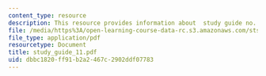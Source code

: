 ```yaml
---
content_type: resource
description: This resource provides information about  study guide no. 11.
file: /media/https%3A/open-learning-course-data-rc.s3.amazonaws.com/sts-005-disease-and-society-in-america-fall-2005/dbbc1820ff91b2a2467c2902ddf07783_study_guide_11.pdf
file_type: application/pdf
resourcetype: Document
title: study_guide_11.pdf
uid: dbbc1820-ff91-b2a2-467c-2902ddf07783
---
```

